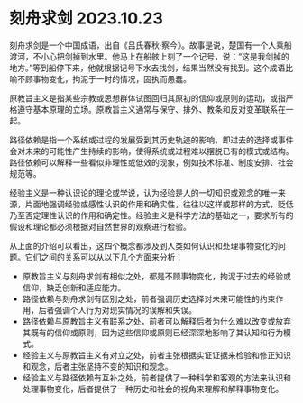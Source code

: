 # 刻舟求剑 2023.10.23

刻舟求剑是一个中国成语，出自《吕氏春秋·察今》。故事是说，楚国有一个人乘船渡河，不小心把剑掉到水里。他马上在船舷上刻了一个记号，说：“这是我剑掉的地方。”等到船停下来，他就根据记号下水去找剑，结果当然没有找到。这个成语比喻不顾事物变化，拘泥于一时的情况，固执而愚蠢。

原教旨主义是指某些宗教或思想群体试图回归其原初的信仰或原则的运动，或指严格遵守基本原理的立场。原教旨主义通常与保守、排外、教条和反对变革联系在一起。

路径依赖是指一个系统或过程的发展受到其历史轨迹的影响，即过去的选择或事件会对未来的可能性产生持续的影响，使得系统或过程难以摆脱已有的模式或结构。路径依赖可以解释一些看似非理性或低效的现象，例如技术标准、制度安排、社会规范等。

经验主义是一种认识论的理论或学说，认为经验是人的一切知识或观念的唯一来源，片面地强调经验或感性认识的作用和确实性，往往以这样或那样的方式，贬低乃至否定理性认识的作用和确定性。经验主义是科学方法的基础之一，要求所有的假设和理论都必须根据对自然世界的观察进行检验。

从上面的介绍可以看出，这四个概念都涉及到人类如何认识和处理事物变化的问题。它们之间的关系可以从以下几个方面来分析：

- 原教旨主义与刻舟求剑有相似之处，都是不顾事物变化，拘泥于过去的经验或信仰，缺乏创新和适应能力。
- 路径依赖与刻舟求剑有区别之处，前者强调历史选择对未来可能性的约束作用，后者强调个人行为对现实情况的误解和失误。
- 路径依赖与原教旨主义有联系之处，前者可以解释后者为什么难以改变或放弃其既有的信仰或原则，因为这些信仰或原则已经深深地影响了其认知和行为模式。
- 经验主义与原教旨主义有对立之处，前者主张根据实证证据来检验和修正知识和观念，后者主张坚持不变的知识和观念。
- 经验主义与路径依赖有互补之处，前者提供了一种科学和客观的方法来认识和处理事物变化，后者提供了一种历史和社会的视角来理解和解释事物变化。

